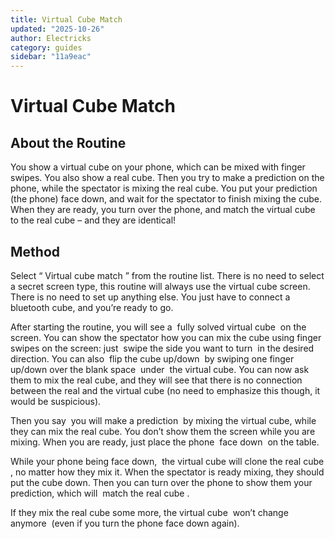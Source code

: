 ```yaml
---
title: Virtual Cube Match
updated: "2025-10-26"
author: Electricks
category: guides
sidebar: "11a9eac"
---
```


# Virtual Cube Match

## About the Routine

You show a virtual cube on your phone, which can be mixed with finger swipes. You also show a real cube. Then you try to make a prediction on the phone, while the spectator is mixing the real cube. You put your prediction (the phone) face down, and wait for the spectator to finish mixing the cube. When they are ready, you turn over the phone, and match the virtual cube to the real cube – and they are identical!

## Method

Select “ Virtual cube match ” from the routine list. There is no need to select a secret screen type, this routine will always use the virtual cube screen. There is no need to set up anything else. You just have to connect a bluetooth cube, and you’re ready to go.

After starting the routine, you will see a  fully solved virtual cube  on the screen. You can show the spectator how you can mix the cube using finger swipes on the screen: just  swipe the side you want to turn  in the desired direction. You can also  flip the cube up/down  by swiping one finger up/down over the blank space  under  the virtual cube. You can now ask them to mix the real cube, and they will see that there is no connection between the real and the virtual cube (no need to emphasize this though, it would be suspicious).

Then you say  you will make a prediction  by mixing the virtual cube, while they can mix the real cube. You don’t show them the screen while you are mixing. When you are ready, just place the phone  face down  on the table.

While your phone being face down,  the virtual cube will clone the real cube , no matter how they mix it. When the spectator is ready mixing, they should put the cube down. Then you can turn over the phone to show them your prediction, which will  match the real cube .

If they mix the real cube some more, the virtual cube  won’t change anymore  (even if you turn the phone face down again).